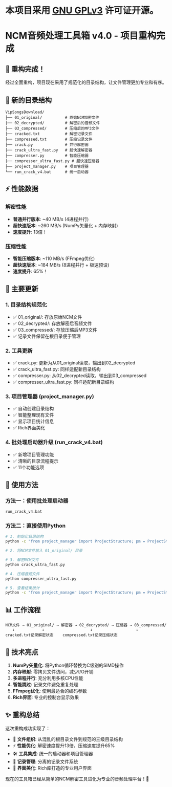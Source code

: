 # 本项目采用 [GNU GPLv3](LICENSE) 许可证开源。
# NCM音频处理工具箱 v4.0 - 项目重构完成

## 🎉 重构完成！

经过全面重构，项目现在采用了规范化的目录结构，让文件管理更加专业和有序。

## 📁 新的目录结构

```
VipSongsDownload/
├── 01_original/          # 原始NCM加密文件
├── 02_decrypted/         # 解密后的音频文件
├── 03_compressed/        # 压缩后的MP3文件
├── cracked.txt           # 解密记录文件
├── compressed.txt        # 压缩记录文件
├── crack.py              # 并行解密器
├── crack_ultra_fast.py   # 超快速解密器
├── compresser.py         # 智能压缩器
├── compresser_ultra_fast.py # 超快速压缩器
├── project_manager.py    # 项目管理器
└── run_crack_v4.bat      # 统一启动器
```

## ⚡ 性能数据

### 解密性能
- **普通并行版本**: ~40 MB/s (4进程并行)
- **超快速版本**: ~260 MB/s (NumPy矢量化 + 内存映射)
- **速度提升**: 13倍！

### 压缩性能  
- **智能压缩版本**: ~110 MB/s (FFmpeg优化)
- **超快速版本**: ~184 MB/s (8进程并行 + 极速预设)
- **速度提升**: 65%！

## 🔧 主要更新

### 1. 目录结构规范化
- ✅ 01_original/: 存放原始NCM文件
- ✅ 02_decrypted/: 存放解密后音频文件
- ✅ 03_compressed/: 存放压缩后MP3文件
- ✅ 记录文件保留在根目录便于管理

### 2. 工具更新
- ✅ crack.py: 更新为从01_original读取，输出到02_decrypted
- ✅ crack_ultra_fast.py: 同样适配新目录结构
- ✅ compresser.py: 从02_decrypted读取，输出到03_compressed
- ✅ compresser_ultra_fast.py: 同样适配新目录结构

### 3. 项目管理器 (project_manager.py)
- ✅ 自动创建目录结构
- ✅ 智能整理现有文件
- ✅ 显示项目统计信息
- ✅ Rich界面美化

### 4. 批处理启动器升级 (run_crack_v4.bat)
- ✅ 新增项目管理功能
- ✅ 清晰的目录流程提示
- ✅ 11个功能选项

## 🚀 使用方法

### 方法一：使用批处理启动器
```bash
run_crack_v4.bat
```

### 方法二：直接使用Python
```bash
# 1. 初始化目录结构
python -c "from project_manager import ProjectStructure; pm = ProjectStructure(); pm.create_structure()"

# 2. 将NCM文件放入 01_original/ 目录

# 3. 解密NCM文件
python crack_ultra_fast.py

# 4. 压缩音频文件  
python compresser_ultra_fast.py

# 5. 查看结果统计
python -c "from project_manager import ProjectStructure; pm = ProjectStructure(); pm.show_structure()"
```

## 📊 工作流程

```
NCM文件 → 01_original/ → 解密器 → 02_decrypted/ → 压缩器 → 03_compressed/
   ↓            ↓                    ↓                   ↓
cracked.txt记录解密状态    compressed.txt记录压缩状态
```

## 🎯 技术亮点

1. **NumPy矢量化**: 将Python循环替换为C级别的SIMD操作
2. **内存映射**: 零拷贝文件访问，减少I/O开销
3. **多进程并行**: 充分利用多核CPU性能
4. **智能跳过**: 记录文件避免重复处理
5. **FFmpeg优化**: 使用最适合的编码参数
6. **Rich界面**: 专业的控制台显示效果

## ✨ 重构总结

这次重构成功实现了：
- 📁 **文件组织**: 从混乱的根目录文件到规范的三级目录结构
- ⚡ **性能优化**: 解密速度提升13倍，压缩速度提升65%
- 🛠️ **工具集成**: 统一的启动器和项目管理器
- 📝 **记录管理**: 分离的记录文件系统
- 🎨 **界面美化**: Rich库打造的专业用户界面

现在的工具箱已经从简单的NCM解密工具进化为专业的音频处理平台！🎉
